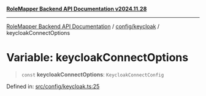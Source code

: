 [**RoleMapper Backend API Documentation v2024.11.28**](../../../README.md)

***

[RoleMapper Backend API Documentation](../../../modules.md) / [config/keycloak](../README.md) / keycloakConnectOptions

# Variable: keycloakConnectOptions

> `const` **keycloakConnectOptions**: `KeycloakConnectConfig`

Defined in: [src/config/keycloak.ts:25](https://github.com/FlowCraft-AG/RoleMapper/blob/046a4446f7c1ce6f2997dfd7b028c1b4223ffb6a/backend/src/config/keycloak.ts#L25)
